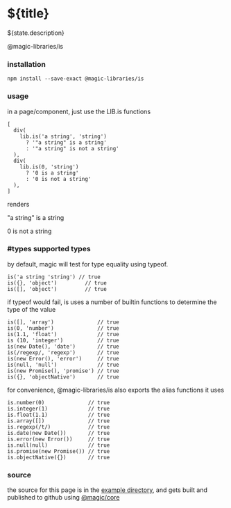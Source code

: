 # ${title}

${state.description}

<GitBadges>@magic-libraries/is</GitBadges>

### installation

`npm install --save-exact @magic-libraries/is`

### usage

in a page/component, just use the LIB.is functions

```
[
  div(
    lib.is('a string', 'string')
      ? '"a string" is a string'
      : '"a string" is not a string'
  ),
  div(
    lib.is(0, 'string')
      ? '0 is a string'
      : '0 is not a string'
  ),
]
```

renders

"a string" is a string

0 is not a string

### #types supported types

by default, magic will test for type equality using typeof.

```
is('a string 'string') // true
is({}, 'object')         // true
is([], 'object')         // true
```

if typeof would fail, is uses a number of builtin functions to determine the type of the value

```
is([], 'array')              // true
is(0, 'number')              // true
is(1.1, 'float')             // true
is (10, 'integer')           // true
is(new Date(), 'date')       // true
is(/regexp/, 'regexp')       // true
is(new Error(), 'error')     // true
is(null, 'null')             // true
is(new Promise(), 'promise') // true
is({}, 'objectNative')       // true
```

for convenience, @magic-libraries/is also exports the alias functions it uses

```
is.number(0)              // true
is.integer(1)             // true
is.float(1.1)             // true
is.array([])              // true
is.regexp(/t/)            // true
is.date(new Date())       // true
is.error(new Error())     // true
is.null(null)             // true
is.promise(new Promise()) // true
is.objectNative({})       // true
```

### source

the source for this page is in the
[example directory](https://github.com/magic-libraries/is/tree/master/example),
and gets built and published to github using
[@magic/core](https://github.com/magic/core)
